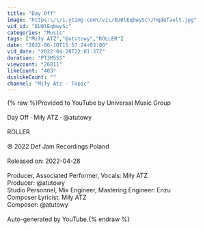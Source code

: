 ```yaml
---
title: "Day Off"
image: "https:\/\/i.ytimg.com\/vi\/EU0lEqbwySc\/hqdefault.jpg"
vid_id: "EU0lEqbwySc"
categories: "Music"
tags: ["Miły ATZ","@atutowy","ROLLER"]
date: "2022-06-10T15:57:24+03:00"
vid_date: "2022-04-28T22:01:37Z"
duration: "PT3M55S"
viewcount: "26811"
likeCount: "403"
dislikeCount: ""
channel: "Miły Atz - Topic"
---
```

{% raw %}Provided to YouTube by Universal Music Group<br /><br />Day Off · Miły ATZ · @atutowy<br /><br />ROLLER<br /><br />℗ 2022 Def Jam Recordings Poland<br /><br />Released on: 2022-04-28<br /><br />Producer, Associated  Performer, Vocals: Miły ATZ<br />Producer: @atutowy<br />Studio  Personnel, Mix  Engineer, Mastering  Engineer: Enzu<br />Composer  Lyricist: Miły ATZ<br />Composer: @atutowy<br /><br />Auto-generated by YouTube.{% endraw %}
